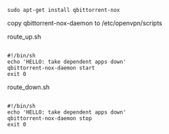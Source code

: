 


````
sudo apt-get install qbittorrent-nox

````

copy qbittorrent-nox-daemon to /etc/openvpn/scripts

route_up.sh

````

#!/bin/sh
echo 'HELLO: take dependent apps down'
qbittorrent-nox-daemon start
exit 0

````

route_down.sh

````

#!/bin/sh
echo 'HELLO: take dependent apps down'
qbittorrent-nox-daemon stop
exit 0

````

